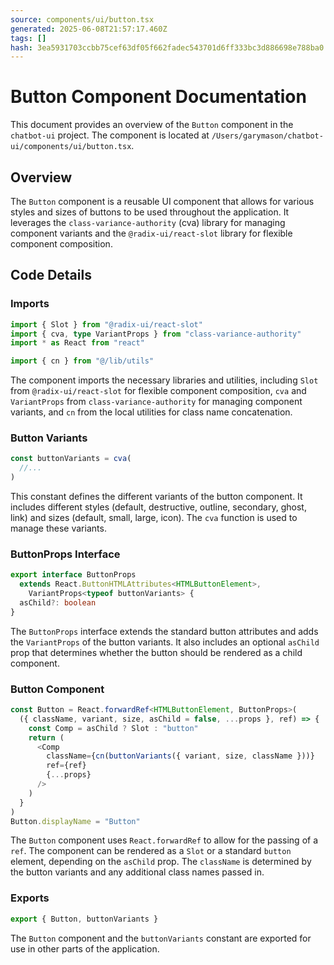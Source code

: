 ```yaml
---
source: components/ui/button.tsx
generated: 2025-06-08T21:57:17.460Z
tags: []
hash: 3ea5931703ccbb75cef63df05f662fadec543701d6ff333bc3d886698e788ba0
---
```


# Button Component Documentation

This document provides an overview of the `Button` component in the `chatbot-ui` project. The component is located at `/Users/garymason/chatbot-ui/components/ui/button.tsx`.

## Overview

The `Button` component is a reusable UI component that allows for various styles and sizes of buttons to be used throughout the application. It leverages the `class-variance-authority` (cva) library for managing component variants and the `@radix-ui/react-slot` library for flexible component composition.

## Code Details

### Imports

```ts
import { Slot } from "@radix-ui/react-slot"
import { cva, type VariantProps } from "class-variance-authority"
import * as React from "react"

import { cn } from "@/lib/utils"
```

The component imports the necessary libraries and utilities, including `Slot` from `@radix-ui/react-slot` for flexible component composition, `cva` and `VariantProps` from `class-variance-authority` for managing component variants, and `cn` from the local utilities for class name concatenation.

### Button Variants

```ts
const buttonVariants = cva(
  //...
)
```

This constant defines the different variants of the button component. It includes different styles (default, destructive, outline, secondary, ghost, link) and sizes (default, small, large, icon). The `cva` function is used to manage these variants.

### ButtonProps Interface

```ts
export interface ButtonProps
  extends React.ButtonHTMLAttributes<HTMLButtonElement>,
    VariantProps<typeof buttonVariants> {
  asChild?: boolean
}
```

The `ButtonProps` interface extends the standard button attributes and adds the `VariantProps` of the button variants. It also includes an optional `asChild` prop that determines whether the button should be rendered as a child component.

### Button Component

```ts
const Button = React.forwardRef<HTMLButtonElement, ButtonProps>(
  ({ className, variant, size, asChild = false, ...props }, ref) => {
    const Comp = asChild ? Slot : "button"
    return (
      <Comp
        className={cn(buttonVariants({ variant, size, className }))}
        ref={ref}
        {...props}
      />
    )
  }
)
Button.displayName = "Button"
```

The `Button` component uses `React.forwardRef` to allow for the passing of a `ref`. The component can be rendered as a `Slot` or a standard `button` element, depending on the `asChild` prop. The `className` is determined by the button variants and any additional class names passed in.

### Exports

```ts
export { Button, buttonVariants }
```

The `Button` component and the `buttonVariants` constant are exported for use in other parts of the application.